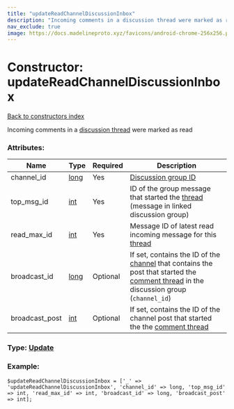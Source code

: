 ```yaml
---
title: "updateReadChannelDiscussionInbox"
description: "Incoming comments in a discussion thread were marked as read"
nav_exclude: true
image: https://docs.madelineproto.xyz/favicons/android-chrome-256x256.png
---
```

# Constructor: updateReadChannelDiscussionInbox  
[Back to constructors index](/API_docs/constructors/index.html)



Incoming comments in a [discussion thread](https://core.telegram.org/api/threads) were marked as read

### Attributes:

| Name     |    Type       | Required | Description |
|----------|---------------|----------|-------------|
|channel\_id|[long](/API_docs/types/long.html) | Yes|[Discussion group ID](https://core.telegram.org/api/channel)|
|top\_msg\_id|[int](/API_docs/types/int.html) | Yes|ID of the group message that started the [thread](https://core.telegram.org/api/threads) (message in linked discussion group)|
|read\_max\_id|[int](/API_docs/types/int.html) | Yes|Message ID of latest read incoming message for this [thread](https://core.telegram.org/api/threads)|
|broadcast\_id|[long](/API_docs/types/long.html) | Optional|If set, contains the ID of the [channel](https://core.telegram.org/api/channel) that contains the post that started the [comment thread](https://core.telegram.org/api/threads) in the discussion group (`channel_id`)|
|broadcast\_post|[int](/API_docs/types/int.html) | Optional|If set, contains the ID of the channel post that started the the [comment thread](https://core.telegram.org/api/threads)|



### Type: [Update](/API_docs/types/Update.html)


### Example:

```
$updateReadChannelDiscussionInbox = ['_' => 'updateReadChannelDiscussionInbox', 'channel_id' => long, 'top_msg_id' => int, 'read_max_id' => int, 'broadcast_id' => long, 'broadcast_post' => int];
```  
